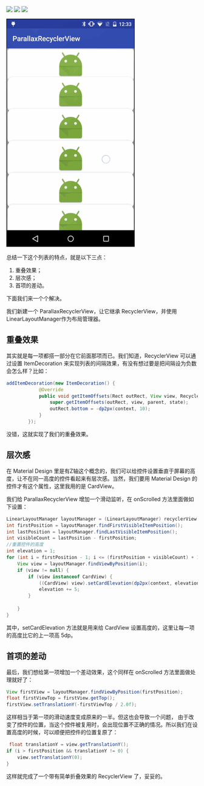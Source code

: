![](https://img.shields.io/badge/platform-android-green.svg)
[![](https://img.shields.io/badge/API-15+-green.svg?style=flat)](https://android-arsenal.com/api?level=15)
![](https://img.shields.io/badge/language-java-orange.svg)

![](/images/ParallaxRecyclerView.gif)

总结一下这个列表的特点，就是以下三点：
1. 重叠效果；
2. 层次感；
3. 首项的差动。

下面我们来一个个解决。

我们新建一个 ParallaxRecyclerView，让它继承 RecyclerView，并使用LinearLayoutManager作为布局管理器。

## 重叠效果

其实就是每一项都搭一部分在它前面那项而已。我们知道，RecyclerView 可以通过设置 ItemDecoration 来实现列表的间隔效果，有没有想过要是把间隔设为负数会怎么样？比如：

```java
addItemDecoration(new ItemDecoration() {
            @Override
            public void getItemOffsets(Rect outRect, View view, RecyclerView parent, State state) {
                super.getItemOffsets(outRect, view, parent, state);
                outRect.bottom = -dp2px(context, 10);
            }
        });
```

没错，这就实现了我们的重叠效果。

## 层次感

在 Material Design 里是有Z轴这个概念的，我们可以给控件设置垂直于屏幕的高度，让不在同一高度的控件看起来有层次感。当然，我们要用 Material Design 的控件才有这个属性，这里我用的是 CardView。

我们给 ParallaxRecyclerView 增加一个滑动监听，在 onScrolled 方法里面做如下设置：

```java
LinearLayoutManager layoutManager = (LinearLayoutManager) recyclerView.getLayoutManager();
int firstPosition = layoutManager.findFirstVisibleItemPosition();
int lastPosition = layoutManager.findLastVisibleItemPosition();
int visibleCount = lastPosition - firstPosition;
//重置控件的高度
int elevation = 1;
for (int i = firstPosition - 1; i <= (firstPosition + visibleCount) + 1; i++) {
    View view = layoutManager.findViewByPosition(i);
    if (view != null) {
        if (view instanceof CardView) {
            ((CardView) view).setCardElevation(dp2px(context, elevation));
            elevation += 5;
        }
       
    }
}
```

其中，setCardElevation 方法就是用来给 CardView 设置高度的，这里让每一项的高度比它的上一项高 5dp。

## 首项的差动

最后，我们想给第一项增加一个差动效果，这个同样在 onScrolled 方法里面做处理就好了：

```java
View firstView = layoutManager.findViewByPosition(firstPosition);
float firstViewTop = firstView.getTop();
firstView.setTranslationY(-firstViewTop / 2.0f);
```

这样相当于第一项的滑动速度变成原来的一半。但这也会导致一个问题， 由于改变了控件的位置，当这个控件被复用时，会出现位置不正确的情况。所以我们在设置高度的时候，可以顺便把控件的位置复原了：

```java
 float translationY = view.getTranslationY();
if (i > firstPosition && translationY != 0) {
    view.setTranslationY(0);
}
```

这样就完成了一个带有简单折叠效果的 RecyclerView 了，妥妥的。
